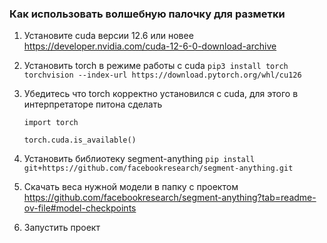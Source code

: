 ### Как использовать волшебную палочку для разметки
1. Установите cuda версии 12.6 или новее
   https://developer.nvidia.com/cuda-12-6-0-download-archive
2. Установить torch в режиме работы с cuda
    `pip3 install torch torchvision --index-url https://download.pytorch.org/whl/cu126`
3. Убедитесь что torch корректно установился с cuda, для этого в интерпретаторе питона сделать

   `import torch`
   
   `torch.cuda.is_available()`
4. Установить библиотеку segment-anything 
   `pip install git+https://github.com/facebookresearch/segment-anything.git`
5. Скачать веса нужной модели в папку с проектом
   https://github.com/facebookresearch/segment-anything?tab=readme-ov-file#model-checkpoints
6. Запустить проект